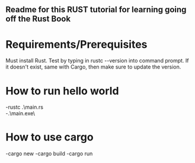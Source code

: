 ## Readme for this RUST tutorial for learning going off the Rust Book

# Requirements/Prerequisites
Must install Rust. Test by typing in rustc --version into command prompt. If it doesn't exist, same with Cargo, then make sure to update the version.

# How to run hello world
-rustc .\main.rs\
-.\main.exe\

# How to use cargo
-cargo new <nameOfProject>
-cargo build
-cargo run